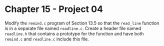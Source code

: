 # Chapter 15 - Project 04

Modify the `remind.c` program of Section 13.5 so that the `read_line` function
is in a separate file named `readline.c`.  Create a header file named
`readline.h` that contains a prototype for the function and have both `remind.c`
and `readline.c` include this file.

